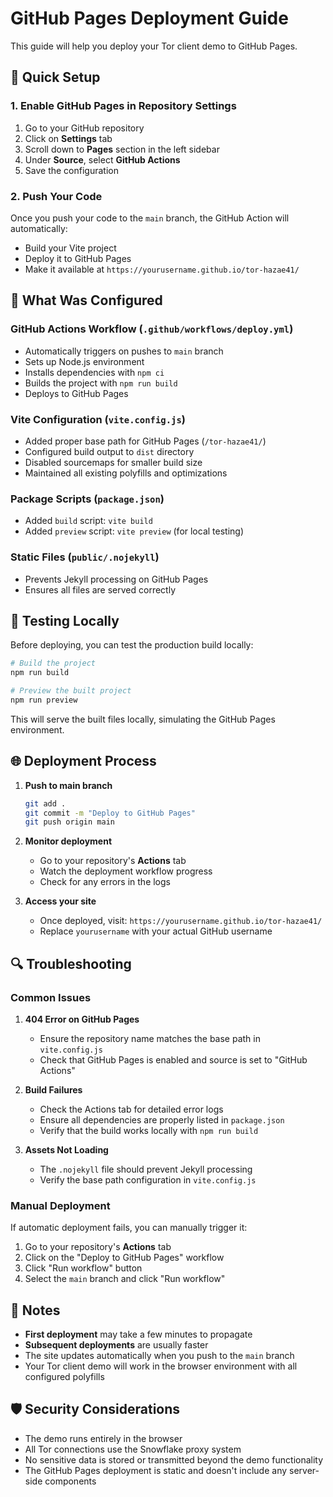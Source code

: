 # GitHub Pages Deployment Guide

This guide will help you deploy your Tor client demo to GitHub Pages.

## 🚀 Quick Setup

### 1. Enable GitHub Pages in Repository Settings

1. Go to your GitHub repository
2. Click on **Settings** tab
3. Scroll down to **Pages** section in the left sidebar
4. Under **Source**, select **GitHub Actions**
5. Save the configuration

### 2. Push Your Code

Once you push your code to the `main` branch, the GitHub Action will automatically:

- Build your Vite project
- Deploy it to GitHub Pages
- Make it available at `https://yourusername.github.io/tor-hazae41/`

## 🔧 What Was Configured

### GitHub Actions Workflow (`.github/workflows/deploy.yml`)

- Automatically triggers on pushes to `main` branch
- Sets up Node.js environment
- Installs dependencies with `npm ci`
- Builds the project with `npm run build`
- Deploys to GitHub Pages

### Vite Configuration (`vite.config.js`)

- Added proper base path for GitHub Pages (`/tor-hazae41/`)
- Configured build output to `dist` directory
- Disabled sourcemaps for smaller build size
- Maintained all existing polyfills and optimizations

### Package Scripts (`package.json`)

- Added `build` script: `vite build`
- Added `preview` script: `vite preview` (for local testing)

### Static Files (`public/.nojekyll`)

- Prevents Jekyll processing on GitHub Pages
- Ensures all files are served correctly

## 🧪 Testing Locally

Before deploying, you can test the production build locally:

```bash
# Build the project
npm run build

# Preview the built project
npm run preview
```

This will serve the built files locally, simulating the GitHub Pages environment.

## 🌐 Deployment Process

1. **Push to main branch**

   ```bash
   git add .
   git commit -m "Deploy to GitHub Pages"
   git push origin main
   ```

2. **Monitor deployment**
   - Go to your repository's **Actions** tab
   - Watch the deployment workflow progress
   - Check for any errors in the logs

3. **Access your site**
   - Once deployed, visit: `https://yourusername.github.io/tor-hazae41/`
   - Replace `yourusername` with your actual GitHub username

## 🔍 Troubleshooting

### Common Issues

1. **404 Error on GitHub Pages**
   - Ensure the repository name matches the base path in `vite.config.js`
   - Check that GitHub Pages is enabled and source is set to "GitHub Actions"

2. **Build Failures**
   - Check the Actions tab for detailed error logs
   - Ensure all dependencies are properly listed in `package.json`
   - Verify that the build works locally with `npm run build`

3. **Assets Not Loading**
   - The `.nojekyll` file should prevent Jekyll processing
   - Verify the base path configuration in `vite.config.js`

### Manual Deployment

If automatic deployment fails, you can manually trigger it:

1. Go to your repository's **Actions** tab
2. Click on the "Deploy to GitHub Pages" workflow
3. Click "Run workflow" button
4. Select the `main` branch and click "Run workflow"

## 📝 Notes

- **First deployment** may take a few minutes to propagate
- **Subsequent deployments** are usually faster
- The site updates automatically when you push to the `main` branch
- Your Tor client demo will work in the browser environment with all configured polyfills

## 🛡️ Security Considerations

- The demo runs entirely in the browser
- All Tor connections use the Snowflake proxy system
- No sensitive data is stored or transmitted beyond the demo functionality
- The GitHub Pages deployment is static and doesn't include any server-side components
